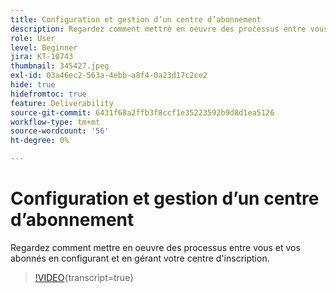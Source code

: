 ```yaml
---
title: Configuration et gestion d’un centre d’abonnement
description: Regardez comment mettre en oeuvre des processus entre vous et vos abonnés en configurant et en gérant votre centre d'inscription.
role: User
level: Beginner
jira: KT-10743
thumbnail: 345427.jpeg
exl-id: 03a46ec2-563a-4ebb-a8f4-0a23d17c2ce2
hide: true
hidefromtoc: true
feature: Deliverability
source-git-commit: 6431f68a2ffb3f8ccf1e35223592b9d8d1ea5126
workflow-type: tm+mt
source-wordcount: '56'
ht-degree: 0%

---
```


# Configuration et gestion d’un centre d’abonnement

Regardez comment mettre en oeuvre des processus entre vous et vos abonnés en configurant et en gérant votre centre d&#39;inscription.

>[!VIDEO](https://video.tv.adobe.com/v/345427/?quality=12&learn=on){transcript=true}
